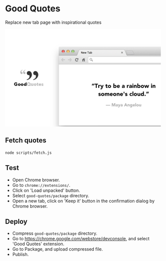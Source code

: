 # Good Quotes

Replace new tab page with inspirational quotes

![](screenshot-2.png)

## Fetch quotes

`node scripts/fetch.js`

## Test

- Open Chrome browser.
- Go to `chrome://extensions/`.
- Click on 'Load unpacked' button.
- Select `good-quotes/package` directory.
- Open a new tab, click on 'Keep it' button in the confirmation dialog by Chrome browser.

## Deploy

- Compress `good-quotes/package` directory.
- Go to https://chrome.google.com/webstore/devconsole, and select 'Good Quotes' extension.
- Go to Package, and upload compressed file.
- Publish.
